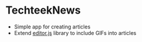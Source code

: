 # TechteekNews

- Simple app for creating articles
- Extend [editor.js](https://editorjs.io/) library to include GIFs into articles
